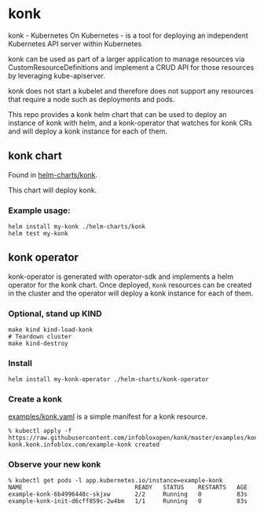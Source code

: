 # konk

konk - Kubernetes On Kubernetes - is a tool for deploying an independent Kubernetes API server within Kubernetes

konk can be used as part of a larger application to manage resources via CustomResourceDefinitions and implement a CRUD API for those resources by leveraging kube-apiserver.

konk does not start a kubelet and therefore does not support any resources that require a node such as deployments and pods.

This repo provides a konk helm chart that can be used to deploy an instance of konk with helm, and a konk-operator that watches for konk CRs and will deploy a konk instance for each of them.

## konk chart

Found in [helm-charts/konk](helm-charts/konk).

This chart will deploy konk.

### Example usage:

    helm install my-konk ./helm-charts/konk
    helm test my-konk

## konk operator

konk-operator is generated with operator-sdk and implements a helm operator for the konk chart. Once deployed, `Konk` resources can be created in the cluster and the operator will deploy a konk instance for each of them.

### Optional, stand up KIND

    make kind kind-load-konk
    # Teardown cluster
    make kind-destroy

### Install

    helm install my-konk-operator ./helm-charts/konk-operator

### Create a konk

[examples/konk.yaml](examples/konk.yaml) is a simple manifest for a konk resource.

    % kubectl apply -f https://raw.githubusercontent.com/infobloxopen/konk/master/examples/konk.yaml
    konk.konk.infoblox.com/example-konk created

### Observe your new konk

    % kubectl get pods -l app.kubernetes.io/instance=example-konk
    NAME                                READY   STATUS    RESTARTS   AGE
    example-konk-6b4996448c-skjxw       2/2     Running   0          83s
    example-konk-init-d6cff859c-2w4bm   1/1     Running   0          83s
